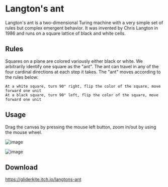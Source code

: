 # Langton's ant
Langton's ant is a two-dimensional Turing machine with a very simple set of rules but complex emergent behavior. It was invented by Chris Langton in 1986 and runs on a square lattice of black and white cells.


## Rules

Squares on a plane are colored variously either black or white. We arbitrarily identify one square as the "ant". The ant can travel in any of the four cardinal directions at each step it takes. The "ant" moves according to the rules below:

    At a white square, turn 90° right, flip the color of the square, move forward one unit
    At a black square, turn 90° left, flip the color of the square, move forward one unit


## Usage

Drag the canvas by pressing the mouse left button, zoom in/out by using the mouse wheel.


![image](https://s29.postimg.org/ylz8rdxiv/lant.png)

![image](https://s28.postimg.org/dugqlcnp9/lant2.png)


## Download

https://gliderkite.itch.io/langtons-ant
